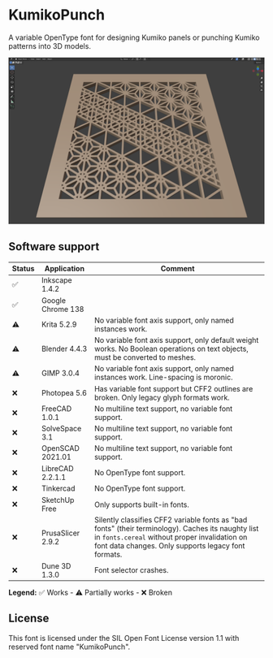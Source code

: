 # KumikoPunch

A variable OpenType font for designing Kumiko panels or punching
Kumiko patterns into 3D models.

![Screenshot](doc/Screenshot-20250710.png)

## Software support

| Status | Application | Comment
| ------ | ----------- | -------
| ✅ | Inkscape 1.4.2    |
| ✅ | Google Chrome 138 |
| ⚠️ | Krita 5.2.9       | No variable font axis support, only named instances work.
| ⚠️ | Blender 4.4.3     | No variable font axis support, only default weight works. No Boolean operations on text objects, must be converted to meshes.
| ⚠️ | GIMP 3.0.4        | No variable font axis support, only named instances work. Line-spacing is moronic.
| ❌ | Photopea 5.6      | Has variable font support but CFF2 outlines are broken. Only legacy glyph formats work.
| ❌ | FreeCAD 1.0.1     | No multiline text support, no variable font support.
| ❌ | SolveSpace 3.1    | No multiline text support, no variable font support.
| ❌ | OpenSCAD 2021.01  | No multiline text support, no variable font support.
| ❌ | LibreCAD 2.2.1.1  | No OpenType font support.
| ❌ | Tinkercad         | No OpenType font support.
| ❌ | SketchUp Free     | Only supports built-in fonts.
| ❌ | PrusaSlicer 2.9.2 | Silently classifies CFF2 variable fonts as "bad fonts" (their terminology). Caches its naughty list in `fonts.cereal` without proper invalidation on font data changes. Only supports legacy font formats.
| ❌ | Dune 3D 1.3.0     | Font selector crashes.

**Legend:** ✅ Works - ⚠️ Partially works - ❌ Broken

## License

This font is licensed under the SIL Open Font License version 1.1 with
reserved font name "KumikoPunch".
